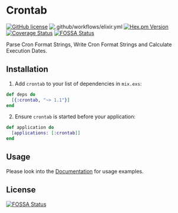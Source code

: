 # Crontab

[![GitHub license](https://img.shields.io/badge/license-MIT-blue.svg)](https://raw.githubusercontent.com/jshmrtn/crontab/master/LICENSE)
![.github/workflows/elixir.yml](https://github.com/jshmrtn/crontab/workflows/.github/workflows/elixir.yml/badge.svg)
[![Hex.pm Version](https://img.shields.io/hexpm/v/crontab.svg?style=flat)](https://hex.pm/packages/crontab)
[![Coverage Status](https://coveralls.io/repos/github/jshmrtn/crontab/badge.svg?branch=master)](https://coveralls.io/github/jshmrtn/crontab?branch=master)
[![FOSSA Status](https://app.fossa.com/api/projects/git%2Bgithub.com%2Fjshmrtn%2Fcrontab.svg?type=shield)](https://app.fossa.com/projects/git%2Bgithub.com%2Fjshmrtn%2Fcrontab?ref=badge_shield)

Parse Cron Format Strings, Write Cron Format Strings and Calculate Execution Dates.

## Installation

  1. Add `crontab` to your list of dependencies in `mix.exs`:

```elixir
def deps do
  [{:crontab, "~> 1.1"}]
end
```

  2. Ensure `crontab` is started before your application:

```elixir
def application do
  [applications: [:crontab]]
end
```

## Usage

Please look into the [Documentation](https://hexdocs.pm/crontab/) for usage examples.


## License
[![FOSSA Status](https://app.fossa.com/api/projects/git%2Bgithub.com%2Fjshmrtn%2Fcrontab.svg?type=large)](https://app.fossa.com/projects/git%2Bgithub.com%2Fjshmrtn%2Fcrontab?ref=badge_large)
